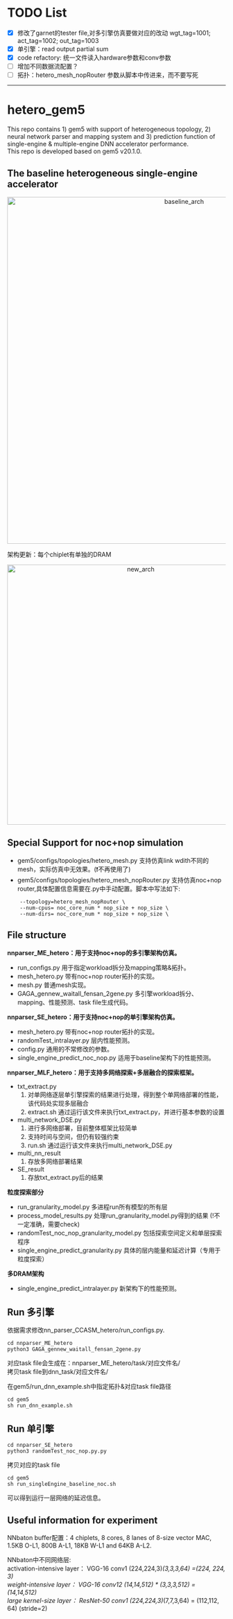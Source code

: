 # TODO List
- [x] 修改了garnet的tester file,对多引擎仿真要做对应的改动 
  wgt_tag=1001; act_tag=1002; out_tag=1003  
- [x] 单引擎：read output partial sum
- [x] code refactory: 统一文件读入hardware参数和conv参数 
- [ ] 增加不同数据流配置？
- [ ] 拓扑：hetero_mesh_nopRouter 参数从脚本中传进来，而不要写死
---
# hetero_gem5

This repo contains 1) gem5 with support of heterogeneous topology, 2) neural network parser and mapping system and 3) prediction function of single-engine & multiple-engine DNN accelerator performance.  
This repo is developed based on gem5 v20.1.0.

## The baseline heterogeneous single-engine accelerator
<div align=center>
<img src="https://github.com/fanfancy/hetero_gem5/blob/main/img/baseline_noc_nop.png" width="800" alt="baseline_arch"/><br/>
</div>

架构更新：每个chiplet有单独的DRAM
<div align=center>
<img src="https://github.com/fanfancy/hetero_gem5/blob/main/img/chiplet.png" width="600" alt="new_arch"/><br/>
</div>

## Special Support for noc+nop simulation
- gem5/configs/topologies/hetero_mesh.py 支持仿真link wdith不同的mesh，实际仿真中无效果。(:exclamation:不再使用了)
- gem5/configs/topologies/hetero_mesh_nopRouter.py 支持仿真noc+nop router,具体配置信息需要在.py中手动配置。脚本中写法如下:
```
	--topology=hetero_mesh_nopRouter \
	--num-cpus= noc_core_num * nop_size + nop_size \
	--num-dirs= noc_core_num * nop_size + nop_size \
```

## File structure
**nnparser_ME_hetero：用于支持noc+nop的多引擎架构仿真。**
- run_configs.py 用于指定workload拆分及mapping策略&拓扑。
- mesh_hetero.py 带有noc+nop router拓扑的实现。
- mesh.py 普通mesh实现。
- GAGA_gennew_waitall_fensan_2gene.py 多引擎workload拆分、mapping、性能预测、task file生成代码。

**nnparser_SE_hetero：用于支持noc+nop的单引擎架构仿真。**
- mesh_hetero.py 带有noc+nop router拓扑的实现。
- randomTest_intralayer.py 层内性能预测。
- config.py 通用的不常修改的参数。
- single_engine_predict_noc_nop.py 适用于baseline架构下的性能预测。

**nnparser_MLF_hetero：用于支持多网络探索+多层融合的探索框架。**
- txt_extract.py  
	1. 对单网络逐层单引擎探索的结果进行处理，得到整个单网络部署的性能，该代码处实现多层融合  
	2. extract.sh 通过运行该文件来执行txt_extract.py，并进行基本参数的设置  
- multi_network_DSE.py  
	1. 进行多网络部署，目前整体框架比较简单  
	2. 支持时间与空间，但仍有较强约束  
	3. run.sh 通过运行该文件来执行multi_network_DSE.py  
- multi_nn_result  
	1. 存放多网络部署结果  
- SE_result  
	1. 存放txt_extract.py后的结果  

**粒度探索部分**
- run_granularity_model.py 多进程run所有模型的所有层
- process_model_results.py 处理run_granularity_model.py得到的结果 (!不一定准确，需要check)
- randomTest_noc_nop_granularity_model.py 包括探索空间定义和单层探索程序
- single_engine_predict_granularity.py 具体的层内能量和延迟计算（专用于粒度探索）

**多DRAM架构**
- single_engine_predict_intralayer.py 新架构下的性能预测。

## Run 多引擎
依据需求修改nn_parser_CCASM_hetero/run_configs.py.
```
cd nnparser_ME_hetero
python3 GAGA_gennew_waitall_fensan_2gene.py
```
对应task file会生成在：nnparser_ME_hetero/task/对应文件名/  
拷贝task file到dnn_task/对应文件名/

在gem5/run_dnn_example.sh中指定拓扑&对应task file路径
```
cd gem5
sh run_dnn_example.sh
```

## Run 单引擎
```
cd nnparser_SE_hetero
python3 randomTest_noc_nop.py.py
```
拷贝对应的task file
```
cd gem5
sh run_singleEngine_baseline_noc.sh
```
可以得到运行一层网络的延迟信息。

## Useful information for experiment
NNbaton buffer配置：4 chiplets, 8 cores, 8 lanes of 8-size vector MAC, 1.5KB O-L1, 800B A-L1, 18KB W-L1 and 64KB A-L2.

NNbaton中不同网络层:  
activation-intensive layer： VGG-16 conv1 (224,224,3)*(3,3,3,64) =(224, 224, 3)  
weight-intensive layer： VGG-16 conv12 (14,14,512) * (3,3,3,512) = (14,14,512)   
large kernel-size layer： ResNet-50 conv1 (224,224,3)*(7,7,3,64) = (112,112, 64) (stride=2)  
